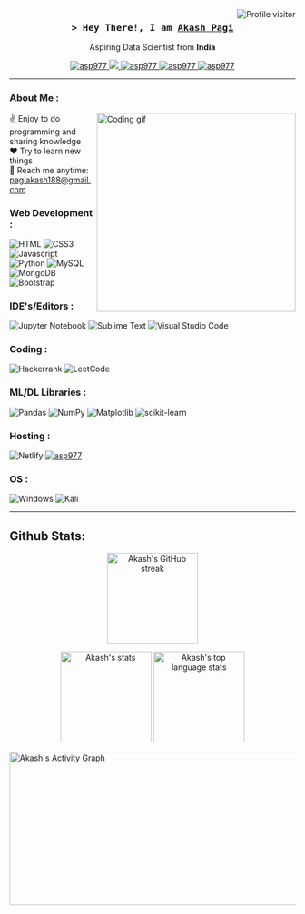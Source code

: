 <!--
<h2 align="center">
  Welcome to Al Siam World!
  <img src="https://media.giphy.com/media/hvRJCLFzcasrR4ia7z/giphy.gif" width="28">
</h2>



<p align="center">
  <a href="https://github.com/alsiam"><img src="https://readme-typing-svg.herokuapp.com/?lines=Self%20Taught%20Programmer;Front%20End%20Developer;1.5%2B%20years%20of%20coding%20experience;Always%20learning%20new%20things&center=true&width=380&height=45"></a>
</p>

-->

<a href="https://komarev.com/ghpvc/?username=asp977">
  <img align="right" src="https://komarev.com/ghpvc/?username=asp977&label=Visitors&color=0e75b6&style=flat" alt="Profile visitor" />
</a>


<!-- Intro  -->
<h3 align="center">
        <samp>&gt; Hey There!, I am
                <b><a target="_blank" href="#">Akash Pagi</a></b>
        </samp>
</h3>


<p align="center">
    Aspiring Data Scientist from <b>India</b>
   
   
</p>

<p align="center">
<!-- <a href="#" target="blank">
  <img src="https://img.shields.io/badge/Website-DC143C?style=for-the-badge&logo=medium&logoColor=white" alt="asp977" />
 </a>-->
 <a href="https://linkedin.com/in/akashpagi" target="_blank">
  <img src="https://img.shields.io/badge/LinkedIn-0077B5?style=for-the-badge&logo=linkedin&logoColor=white" alt="asp977"/>
 </a>

 </a>
 <a href="https://twitter.com/asp_977" target="_blank">
  <img src="https://img.shields.io/badge/Twitter-1DA1F2?style=for-the-badge&logo=twitter&logoColor=white" />
 </a>
 <a href="https://instagram.com/akashpagi07" target="_blank">
  <img src="https://img.shields.io/badge/Instagram-fe4164?style=for-the-badge&logo=instagram&logoColor=white" alt="asp977" />
 </a> 
 <a href="https://facebook.com/akashpagi07" target="_blank">
  <img src="https://img.shields.io/badge/Facebook-20BEFF?&style=for-the-badge&logo=facebook&logoColor=white" alt="asp977"  />
  </a> 
  
  <a href="#" target="_blank">
  <img src="https://img.shields.io/badge/Gmail-D14836?style=for-the-badge&logo=gmail&logoColor=white" alt="asp977"  />
  </a>
 <!--https://img.shields.io/badge/Gmail-D14836?style=for-the-badge&logo=gmail&logoColor=white)-->
</p>
<hr/>

<!-- About Section -->
 ### About Me :
<p>
 <img align="right" width="350" src="/assets/programming.gif" alt="Coding gif" />
 
 ✌️ Enjoy to do programming and sharing knowledge <br/>
 ❤️ Try to learn new things <br/>
 📧 Reach me anytime: pagiakash188@gmail.com<br/>
</p>

### Web Development :
![HTML](https://img.shields.io/badge/HTML5-E34F26?style=for-the-badge&logo=html5&logoColor=white)
![CSS3](https://img.shields.io/badge/CSS3-1572B6?style=for-the-badge&logo=css3&logoColor=white)
![Javascript](https://img.shields.io/badge/Javascript-F0DB4F?style=for-the-badge&labelColor=black&logo=javascript&logoColor=F0DB4F)
![Python](https://img.shields.io/badge/python-3670A0?style=for-the-badge&logo=python&logoColor=ffdd54)
![MySQL](https://img.shields.io/badge/mysql-%2300f.svg?style=for-the-badge&logo=mysql&logoColor=white)
![MongoDB](https://img.shields.io/badge/MongoDB-4EA94B?style=for-the-badge&logo=mongodb&logoColor=white)
![Bootstrap](https://img.shields.io/badge/Bootstrap-563D7C?style=for-the-badge&logo=bootstrap&logoColor=white)
### IDE's/Editors :
![Jupyter Notebook](https://img.shields.io/badge/jupyter-%23FA0F00.svg?style=for-the-badge&logo=jupyter&logoColor=white)
![Sublime Text](https://img.shields.io/badge/sublime_text-%23575757.svg?style=for-the-badge&logo=sublime-text&logoColor=important)
![Visual Studio Code](https://img.shields.io/badge/Visual%20Studio%20Code-0078d7.svg?style=for-the-badge&logo=visual-studio-code&logoColor=white)
### Coding :
![Hackerrank](https://img.shields.io/badge/-Hackerrank-2EC866?style=for-the-badge&logo=HackerRank&logoColor=white)
![LeetCode](https://img.shields.io/badge/LeetCode-000000?style=for-the-badge&logo=LeetCode&logoColor=#d16c06)
<!--![Kaggle](https://img.shields.io/badge/Kaggle-035a7d?style=for-the-badge&logo=kaggle&logoColor=white)-->
### ML/DL Libraries :
![Pandas](https://img.shields.io/badge/pandas-%23150458.svg?style=for-the-badge&logo=pandas&logoColor=white)
![NumPy](https://img.shields.io/badge/numpy-%23013243.svg?style=for-the-badge&logo=numpy&logoColor=white)
![Matplotlib](https://img.shields.io/badge/Matplotlib-%23ffffff.svg?style=for-the-badge&logo=Matplotlib&logoColor=black)
![scikit-learn](https://img.shields.io/badge/scikit--learn-%23F7931E.svg?style=for-the-badge&logo=scikit-learn&logoColor=white)
### Hosting :
![Netlify](https://img.shields.io/badge/netlify-%23000000.svg?style=for-the-badge&logo=netlify&logoColor=#00C7B7)
<a href="https://github.com/asp977/" target="_blank">
  <img src="https://img.shields.io/badge/github-%23121011.svg?style=for-the-badge&logo=github&logoColor=white" alt="asp977"/>
  </a> 

 
<!--![GitHub](https://img.shields.io/badge/github-%23121011.svg?style=for-the-badge&logo=github&logoColor=white)-->
### OS :
![Windows](https://img.shields.io/badge/Windows-0078D6?style=for-the-badge&logo=windows&logoColor=white)
![Kali](https://img.shields.io/badge/Kali-268BEE?style=for-the-badge&logo=kalilinux&logoColor=white)
<!--
### Gaming :
![nVIDIA](https://img.shields.io/badge/nVIDIA-%2376B900.svg?style=for-the-badge&logo=nVIDIA&logoColor=white)
![Steam](https://img.shields.io/badge/steam-%23000000.svg?style=for-the-badge&logo=steam&logoColor=white)
![Riot Games](https://img.shields.io/badge/riotgames-D32936.svg?style=for-the-badge&logo=riotgames&logoColor=white)
![Battle.net](https://img.shields.io/badge/battle.net-%2300AEFF.svg?style=for-the-badge&logo=battle.net&logoColor=white)
![Epic Games](https://img.shields.io/badge/epicgames-%23313131.svg?style=for-the-badge&logo=epicgames&logoColor=white)

### Extra :
![Skype](https://img.shields.io/badge/Skype-%2300AFF0.svg?style=for-the-badge&logo=Skype&logoColor=white)
![Telegram](https://img.shields.io/badge/Telegram-2CA5E0?style=for-the-badge&logo=telegram&logoColor=white)
![YouTube](https://img.shields.io/badge/YouTube-%23FF0000.svg?style=for-the-badge&logo=YouTube&logoColor=white)
![Protonmail](https://img.shields.io/badge/ProtonMail-8B89CC?style=for-the-badge&logo=protonmail&logoColor=white)
-->
<hr/>
<!--
<a> 
    <a href="https://github.com/asp977"><img alt="Akash's Github Stats" src="https://denvercoder1-github-readme-stats.vercel.app/api?username=asp977&show_icons=true&count_private=true&theme=react&border_color=7F3FBF&bg_color=0D1117&title_color=F85D7F&icon_color=F8D866" height="192px" width="49.5%"/></a>
  <a href="https://github.com/asp977"><img alt="Akash's Top Languages" src="https://denvercoder1-github-readme-stats.vercel.app/api/top-langs/?username=asp977&langs_count=8&layout=compact&theme=react&border_color=7F3FBF&bg_color=0D1117&title_color=F85D7F&icon_color=F8D866" height="192px" width="49.5%"/></a>
  <br/>
</a>
-->

## Github Stats:
<p align="center">
  <a href="https://github.com/asp977">
    <img height = "160" src="https://github-readme-streak-stats.herokuapp.com/?user=asp977&theme=radical&border=7F3FBF&background=0D1117" alt="Akash's GitHub streak"/>
  </a>
</p>
<p align="center">
    <img height="160" src="https://github-readme-stats.vercel.app/api?username=asp977&count_private=true&include_all_commits=true&theme=tokyonight" alt="Akash's stats" />
    <img height="160" src="https://github-readme-stats.vercel.app/api/top-langs/?username=asp977&layout=compact&theme=tokyonight" alt="Akash's top language stats" />
</p>

<a href="https://github.com/asp977"><img  height="270" width="1050" alt="Akash's Activity Graph" src="https://github-readme-activity-graph.cyclic.app/graph?username=asp977&bg_color=0D1117&color=FFFFFF&line=7F3FBF&point=FFFFFF&border_color=7F3FBF" /></a>

